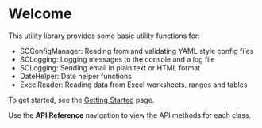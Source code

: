 # Welcome

This utility library provides some basic utility functions for:

- SCConfigManager: Reading from and validating YAML style config files
- SCLogging: Logging messages to the console and a log file
- SCLogging: Sending email in plain text or HTML format
- DateHelper: Date helper functions
- ExcelReader: Reading data from Excel worksheets, ranges and tables

To get started, see the [Getting Started](guide.md/) page.

Use the **API Reference** navigation to view the API methods for each class.